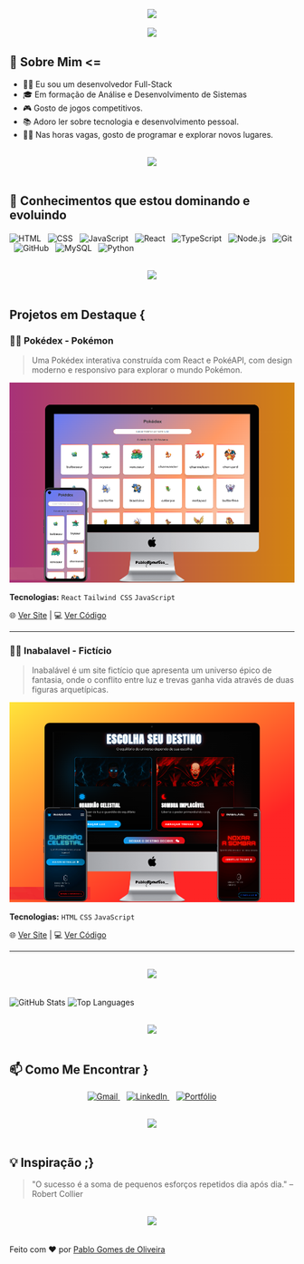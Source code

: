 <p align="center">
  <img src="https://github.com/7oSkaaa/7oSkaaa/blob/main/Images/about_me.gif?raw=true" width="100px">
</p>

<div align="center">
  <img src="https://readme-typing-svg.herokuapp.com/?font=Righteous&size=35&center=true&vCenter=true&width=500&height=70&duration=4000&lines=Desenvolvedor+em+Formação;" />
</div>

## 🌟 Sobre Mim <=

- 👨‍💻 Eu sou um desenvolvedor Full-Stack
- 🎓 Em formação de Análise e Desenvolvimento de Sistemas
- 🎮 Gosto de jogos competitivos.
- 📚 Adoro ler sobre tecnologia e desenvolvimento pessoal.
- 🚴‍♂ Nas horas vagas, gosto de programar e explorar novos lugares.

<br>
<div align="center">
    <img src="https://user-images.githubusercontent.com/73097560/115834477-dbab4500-a447-11eb-908a-139a6edaec5c.gif" />
</div>
<br>

## 🧠 Conhecimentos que estou dominando e evoluindo

<p align="left" style="margin-top:20px;">
  <img src="https://cdn.jsdelivr.net/gh/devicons/devicon/icons/html5/html5-original.svg" alt="HTML" width="50" height="50"/>
  &nbsp;
  <img src="https://cdn.jsdelivr.net/gh/devicons/devicon/icons/css3/css3-original.svg" alt="CSS" width="50" height="50"/>
  &nbsp;
  <img src="https://cdn.jsdelivr.net/gh/devicons/devicon/icons/javascript/javascript-original.svg" alt="JavaScript" width="50" height="50"/>
  &nbsp;
  <img src="https://cdn.jsdelivr.net/gh/devicons/devicon/icons/react/react-original.svg" alt="React" width="50" height="50"/>
  &nbsp;
    <img src="https://cdn.jsdelivr.net/gh/devicons/devicon/icons/typescript/typescript-original.svg" alt="TypeScript" width="50" height="50"/>
  &nbsp;

  <img src="https://cdn.jsdelivr.net/gh/devicons/devicon/icons/nodejs/nodejs-original.svg" alt="Node.js" width="50" height="50"/>
  &nbsp;
  <img src="https://cdn.jsdelivr.net/gh/devicons/devicon/icons/git/git-original.svg" alt="Git" width="50" height="50"/>
  &nbsp;
  <img src="https://cdn.jsdelivr.net/gh/devicons/devicon/icons/github/github-original.svg" alt="GitHub" width="50" height="50"/>
  &nbsp;
  <img src="https://cdn.jsdelivr.net/gh/devicons/devicon/icons/mysql/mysql-original.svg" alt="MySQL" width="50" height="50"/>
  &nbsp;
  <img src="https://cdn.jsdelivr.net/gh/devicons/devicon/icons/python/python-original.svg" alt="Python" width="50" height="50"/>
</p>

<br>
<div align="center">
    <img src="https://user-images.githubusercontent.com/73097560/115834477-dbab4500-a447-11eb-908a-139a6edaec5c.gif" />
</div>
<br>

## Projetos em Destaque {

### 🌟💥 Pokédex - Pokémon
> Uma Pokédex interativa construída com React e PokéAPI, com design moderno e responsivo para explorar o mundo Pokémon.
<a href="https://pokedex-eight-drab-61.vercel.app/">
  <img src="https://raw.githubusercontent.com/PabloG-7/PabloG-7/refs/heads/main/pokedex-apresentacao.png" alt="Preview Pokédex">
</a>

**Tecnologias:** `React` `Tailwind CSS` `JavaScript`

🌐 [Ver Site](https://pokedex-eight-drab-61.vercel.app/) | 💻 [Ver Código](https://github.com/PabloG-7/pokedex)

---

### 🔵🔴 Inabalavel - Fictício
> Inabalável é um site fictício que apresenta um universo épico de fantasia, onde o conflito entre luz e trevas ganha vida através de duas figuras arquetípicas.
<a href="https://pablog-7.github.io/inabalavel-heroi-vilao/">
  <img src="https://raw.githubusercontent.com/PabloG-7/inabalavel-heroi-vilao/refs/heads/main/inabalavel-apresentacao.png" alt="Preview Inabalavel">
</a>

**Tecnologias:** `HTML` `CSS` `JavaScript`

🌐 [Ver Site](https://pablog-7.github.io/inabalavel-heroi-vilao/) | 💻 [Ver Código](https://github.com/PabloG-7/inabalavel-heroi-vilao)

---

<br>
<div align="center">
    <img src="https://user-images.githubusercontent.com/73097560/115834477-dbab4500-a447-11eb-908a-139a6edaec5c.gif" />
</div>
<br>

![GitHub Stats](https://github-readme-stats.vercel.app/api?username=pablog-7&show_icons=true&theme=midnight-purple&include_all_commits=true&count_private=true)
![Top Languages](https://github-readme-stats.vercel.app/api/top-langs/?username=pablog-7&layout=compact&langs_count=7&theme=midnight-purple)

<br>
<div align="center">
    <img src="https://user-images.githubusercontent.com/73097560/115834477-dbab4500-a447-11eb-908a-139a6edaec5c.gif" />
</div>
<br>

## 📫 Como Me Encontrar }

<p align="center">
  <a href="mailto:pablooliver853@gmail.com" target="_blank">
    <img src="https://img.shields.io/badge/Gmail-D14836?style=for-the-badge&logo=gmail&logoColor=white" alt="Gmail"/>
  </a>
  &nbsp;&nbsp;
  <a href="https://www.linkedin.com/in/pablogomess/" target="_blank">
    <img src="https://img.shields.io/badge/LinkedIn-0A66C2?style=for-the-badge&logo=linkedin&logoColor=white" alt="LinkedIn"/>
  </a>
  &nbsp;&nbsp;
  <a href="https://pablog-7.github.io/meu-portifolio/" target="_blank">
    <img src="https://img.shields.io/badge/Portfólio-000000?style=for-the-badge&logo=github&logoColor=white" alt="Portfólio"/>
  </a>
</p>

<br>
<div align="center">
    <img src="https://user-images.githubusercontent.com/73097560/115834477-dbab4500-a447-11eb-908a-139a6edaec5c.gif" />
</div>
<br>

## 💡 Inspiração ;}

> "O sucesso é a soma de pequenos esforços repetidos dia após dia." – Robert Collier

<br>
<div align="center">
    <img src="https://user-images.githubusercontent.com/73097560/115834477-dbab4500-a447-11eb-908a-139a6edaec5c.gif" />
</div>
<br>

Feito com ❤ por [Pablo Gomes de Oliveira](https://github.com/PabloG-7)
